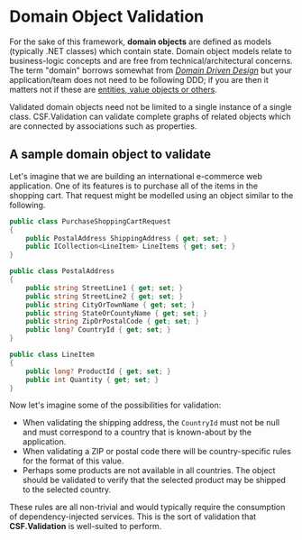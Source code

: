 # Domain Object Validation

For the sake of this framework, **domain objects** are defined as models (typically .NET classes) which contain state.
Domain object models relate to business-logic concepts and are free from technical/architectural concerns.
The term "domain" borrows somewhat from _[Domain Driven Design]_ but your application/team does not need to be following DDD; if you are then it matters not if these are [entities, value objects or others].

Validated domain objects need not be limited to a single instance of a single class.
CSF.Validation can validate complete graphs of related objects which are connected by associations such as properties.

[Domain Driven Design]:https://en.wikipedia.org/wiki/Domain-driven_design
[entities, value objects or others]:https://en.wikipedia.org/wiki/Domain-driven_design#Kinds_of_models

## A sample domain object to validate

Let's imagine that we are building an international e-commerce web application.
One of its features is to purchase all of the items in the shopping cart.
That request might be modelled using an object similar to the following.

```csharp
public class PurchaseShoppingCartRequest
{
    public PostalAddress ShippingAddress { get; set; }
    public ICollection<LineItem> LineItems { get; set; }
}

public class PostalAddress
{
    public string StreetLine1 { get; set; }
    public string StreetLine2 { get; set; }
    public string CityOrTownName { get; set; }
    public string StateOrCountyName { get; set; }
    public string ZipOrPostalCode { get; set; }
    public long? CountryId { get; set; }
}

public class LineItem
{
    public long? ProductId { get; set; }
    public int Quantity { get; set; }
}
```

Now let's imagine some of the possibilities for validation:

* When validating the shipping address, the `CountryId` must not be null and must correspond to a country that is known-about by the application.
* When validating a ZIP or postal code there will be country-specific rules for the format of this value.
* Perhaps some products are not available in all countries.  The object should be validated to verify that the selected product may be shipped to the selected country.

These rules are all non-trivial and would typically require the consumption of dependency-injected services.
This is the sort of validation that **CSF.Validation** is well-suited to perform.
